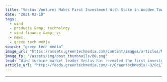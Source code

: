```yaml
---
title: "Vestas Ventures Makes First Investment With Stake in Wooden Tower Start-Up"
date: "2021-02-18"
tags: 
  - wind
  - products &amp; technology
  - wind finance &amp; vc
  - news,
  - green tech media
source: "green tech media"
image_url: "https://assets.greentechmedia.com/content/images/articles/Modvion_tower_assembly_xl_credit_modvion.jpg"
image_fp: "/assets/img/post_thumbnails/88.png"
lead: "Wind turbine market leader Vestas has revealed the first investment made by its venture fund with a stake in Swedish wooden wind tower start-up Modvion. Modvion builds wind towers from sections of specially prepared wood laminate panels. As well as b ..."
article_url: "http://feeds.greentechmedia.com/~r/GreentechMedia/~3/OcLlkMmfW30/vestas-ventures-makes-first-investment-with-wooden-tower-stake"
---
```


---
